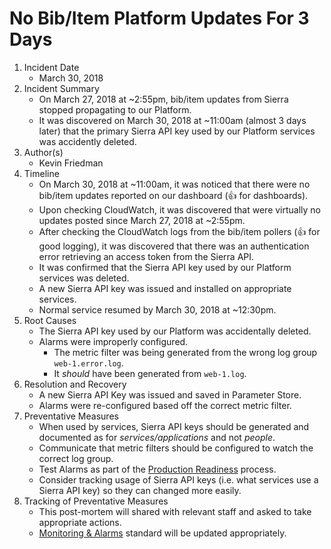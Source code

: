 # No Bib/Item Platform Updates For 3 Days

1. Incident Date
   - March 30, 2018
2. Incident Summary
   - On March 27, 2018 at ~2:55pm, bib/item updates from Sierra stopped propagating to our Platform.
   - It was discovered on March 30, 2018 at ~11:00am (almost 3 days later) that the primary Sierra API key used by our Platform services was accidently deleted.
3. Author(s)
   - Kevin Friedman
4. Timeline
   - On March 30, 2018 at ~11:00am, it was noticed that there were no bib/item updates reported on our dashboard (:+1: for dashboards).
   - Upon checking CloudWatch, it was discovered that were virtually no updates posted since March 27, 2018 at ~2:55pm.
   - After checking the CloudWatch logs from the bib/item pollers (:+1: for good logging), it was discovered that there was an authentication error retrieving an access token from the Sierra API.
   - It was confirmed that the Sierra API key used by our Platform services was deleted.
   - A new Sierra API key was issued and installed on appropriate services.
   - Normal service resumed by March 30, 2018 at ~12:30pm.
5. Root Causes
   - The Sierra API key used by our Platform was accidentally deleted.
   - Alarms were improperly configured.
        - The metric filter was being generated from the wrong log group `web-1.error.log`.
        - It _should_ have been generated from `web-1.log`.
6. Resolution and Recovery
   - A new Sierra API Key was issued and saved in Parameter Store.
   - Alarms were re-configured based off the correct metric filter.
7. Preventative Measures
   - When used by services, Sierra API keys should be generated and documented as for _services/applications_ and not _people_.
   - Communicate that metric filters should be configured to watch the correct log group.
   - Test Alarms as part of the [Production Readiness](../standards/production-readiness.md) process.
   - Consider tracking usage of Sierra API keys (i.e. what services use a Sierra API key) so they can changed more easily.
8. Tracking of Preventative Measures
   - This post-mortem will shared with relevant staff and asked to take appropriate actions.
   - [Monitoring & Alarms](../standards/alerting.md) standard will be updated appropriately.
